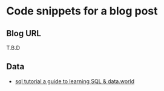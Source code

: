 # Code snippets for a blog post

## Blog URL
T.B.D

## Data
- [sql tutorial a guide to learning SQL & data.world](https://data.world/classrooms/guide-to-data-analysis-with-sql-and-datadotworld)
